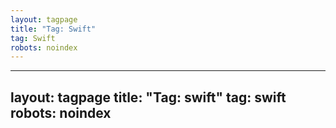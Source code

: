 ```yaml
---
layout: tagpage
title: "Tag: Swift"
tag: Swift
robots: noindex
---
```

---
layout: tagpage
title: "Tag: swift"
tag: swift
robots: noindex
---
